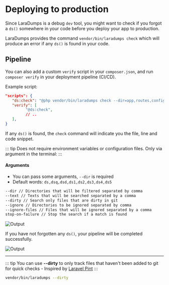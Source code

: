 # Deploying to production

Since LaraDumps is a debug `dev` tool, you might want to check if you forgot a `ds()` somewhere in your code before you deploy your app to production.

LaraDumps provides the command `vendor/bin/laradumps check` which will produce an error if any `ds()` is found in your code.

## Pipeline

You can also add a custom `verify` script in your `composer.json`, and run `composer verify` in your deployment pipeline (CI/CD).

Example script:

```json
"scripts": {
   "ds:check": "@php vendor/bin/laradumps check --dir=app,routes,config --text=dump,dd",
   "verify": [
         "@ds:check",
         // ..
   ],
}
```

If any `ds()` is found, the `check` command will indicate you the file, line and code snippet.

::: tip
Does not require environment variables or configuration files. Only via argument in the terminal:
:::

#### Arguments

* You can pass some arguments, `--dir` is required
* Default words: `ds,dsq,dsd,ds1,ds2,ds3,ds4,ds5`

```bash
--dir // Directories that will be filtered separated by comma
--text // Texts that will be searched separated by a comma
--dirty // Search only files that are dirty in git
--ignore // Directories to be ignored separated by comma
--ignore-files // Files that will be ignored separated by a comma
stop-on-failure // Stop the search if a match is found
```

![Output](/_media/ds_check_error.png)

If you have not forgotten any `ds()`, your pipeline will be completed successfully.

![Output](/_media/ds_check_success.png)

---

::: tip
You can use **--dirty** to only track files that haven't been added to git for quick checks - Inspired by [Laravel Pint](https://github.com/laravel/pint/pull/130)
:::

```bash
vendor/bin/laradumps --dirty
```
